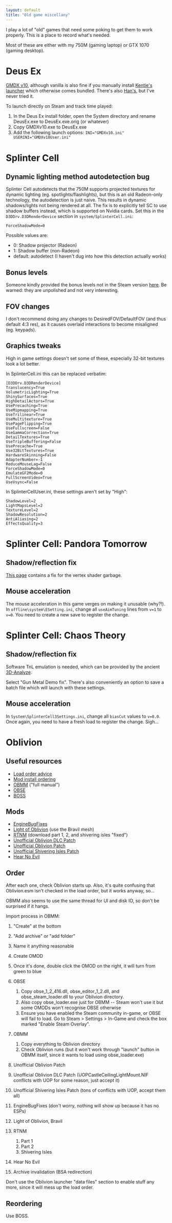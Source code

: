 ```yaml
---
layout: default
title: "Old game miscellany"
---
```


I play a lot of "old" games that need some poking to get them to work properly.
This is a place to record what's needed.

Most of these are either with my 750M (gaming laptop) or GTX 1070 (gaming
desktop).

# Deus Ex

[GMDX v10](https://www.moddb.com/mods/gmdx-v10-community-update), although vanilla is also fine if you
manually install [Kentie's launcher](https://kentie.net/article/dxguide/) which
otherwise comes bundled. There's also
[Han's](https://coding.hanfling.de/launch/), but I've never tried it.

To launch directly on Steam and track time played:

1. In the Deus Ex install folder, open the System directory and rename
   DeusEx.exe to DeusEx.exe.orig (or whatever)
2. Copy GMDXv10.exe to DeusEx.exe
3. Add the following launch options: `INI="GMDXv10.ini" USERINI="GMDXv10User.ini"`

# Splinter Cell

## Dynamic lighting method autodetection bug

Splinter Cell autodetects that the 750M supports projected textures for dynamic
lighting (eg. spotlights/flashlights), but this is an old Radeon-only
technology, the autodetection is just naive. This results in dynamic
shadows/lights not being rendered at all. The fix is to explicitly tell SC to
use shadow buffers instead, which is supported on Nvidia cards. Set this in the
`D3DDrv.D3DRenderDevice` section in `system/SplinterCell.ini`:

    ForceShadowMode=0

Possible values are:

- 0: Shadow projector (Radeon)
- 1: Shadow buffer (non-Radeon)
- default: autodetect (I haven't dug into how this detection actually works)

## Bonus levels

Someone kindly provided the bonus levels not in the Steam version
[here](https://steamcommunity.com/sharedfiles/filedetails/?id=464988984). Be
warned: they are unpolished and not very interesting.

## FOV changes

I don't recommend doing any changes to DesiredFOV/DefaultFOV (and thus default
4:3 res), as it causes overlaid interactions to become misaligned (eg.
keypads).

## Graphics tweaks

High in game settings doesn't set some of these, especially 32-bit textures
look a lot better.

In SplinterCell.ini this can be replaced verbatim:

```
[D3DDrv.D3DRenderDevice]
Translucency=True
VolumetricLighting=True
ShinySurfaces=True
HighDetailActors=True
UsePrecaching=True
UseMipmapping=True
UseTrilinear=True
UseMultitexture=True
UsePageFlipping=True
UseFullscreen=False
UseGammaCorrection=True
DetailTextures=True
UseTripleBuffering=False
UsePrecache=True
Use32BitTextures=True
HardwareSkinning=False
AdapterNumber=-1
ReduceMouseLag=False
ForceShadowMode=0
EmulateGF2Mode=0
FullScreenVideo=True
UseVsync=False
```

In SplinterCellUser.ini, these settings aren't set by "High":

```
ShadowLevel=2
LightMapsLevel=2
TextureLevel=2
ShadowResolution=2
AntiAliasing=2
EffectsQuality=3
```

# Splinter Cell: Pandora Tomorrow

## Shadow/reflection fix

[This page](http://www.jiri-dvorak.cz/scellpt/) contains a fix for the vertex
shader garbage.

## Mouse acceleration

The mouse acceleration in this game verges on making it unusable (why?!). In
`offline\system\ESetting.ini`, change all `useAimTuning` lines from `v=1` to
`v=0`. You need to create a new save to register the change.

# Splinter Cell: Chaos Theory

## Shadow/reflection fix

Software TnL emulation is needed, which can be provided by the ancient
[3D-Analyze](https://www.tommti-systems.de/start.html).

Select "Gun Metal Demo fix". There's also conveniently an option to save a
batch file which will launch with these settings.

## Mouse acceleration

In `System\SplinterCell3Settings.ini`, change all `biasCut` values to `v=0.0`.
Once again, you need to have a fresh load to register the change. Sigh...

# Oblivion

## Useful resources

- [Load order advice](https://wiki.nexusmods.com/index.php/Load_order_recommendations)
- [Mod install ordering](https://web.archive.org/web/20190113233526/http://wiki.theassimilationlab.com/tescosi/A_General_Order_for_Installing_Mods_(Oblivion))
- [OBMM](https://www.nexusmods.com/oblivion/mods/2097) ("full manual")
- [OBSE](https://obse.silverlock.org/)
- [BOSS](https://boss-developers.github.io/)

## Mods

- [EngineBugFixes](https://www.nexusmods.com/oblivion/mods/47085)
- [Light of Oblivion](https://www.nexusmods.com/oblivion/mods/46131) (use the Bravil mesh)
- [RTNM](https://www.nexusmods.com/oblivion/mods/38204) (download part 1, 2, and shivering isles "fixed")
- [Unofficial Oblivion DLC Patch](https://www.nexusmods.com/oblivion/mods/9969)
- [Unofficial Oblivion Patch](https://www.nexusmods.com/oblivion/mods/5296)
- [Unofficial Shivering Isles Patch](https://www.nexusmods.com/oblivion/mods/10739)
- [Hear No Evil](https://www.nexusmods.com/oblivion/mods/25462)

## Order

After each one, check Oblivion starts up. Also, it's quite confusing that Oblivion.esm isn't checked in the load order, but it works anyway, so...

OBMM also seems to use the same thread for UI and disk IO, so don't be surprised if it hangs.

Import process in OBMM:

1. "Create" at the bottom
2. "Add archive" or "add folder"
3. Name it anything reasonable
4. Create OMOD
5. Once it's done, double click the OMOD on the right, it will turn from green to blue

1. OBSE
    1. Copy obse_1_2_416.dll, obse_editor_1_2.dll, and obse_steam_loader.dll to your Oblivion directory.
    2. Also copy obse_loader.exe just for OBMM -- Steam won't use it but some OMODs won't recognise OBSE otherwise
    3. Ensure you have enabled the Steam community in-game, or OBSE will fail to load. Go to Steam > Settings > In-Game and check the box marked "Enable Steam Overlay".
2. OBMM
    1. Copy everything to Oblivion directory 
    2. Check Oblivion runs (but it won't work through "launch" button in OBMM itself, since it wants to load using obse_loader.exe)
3. Unofficial Oblivion Patch
4. Unofficial Oblivion DLC Patch (UOPCastleCeilingLightMount.NIF conflicts with UOP for some reason, just accept it)
5. Unofficial Shivering Isles Patch (tons of conflicts with UOP, accept them all)
6. EngineBugFixes (don't worry, nothing will show up because it has no ESPs)
7. Light of Oblivion, Bravil
8. RTNM
    1. Part 1
    2. Part 2
    3. Shivering Isles
9. Hear No Evil
10. Archive invalidation (BSA redirection)

Don't use the Oblivion launcher "data files" section to enable stuff any more, since it will mess up the load order.

## Reordering

Use BOSS.
